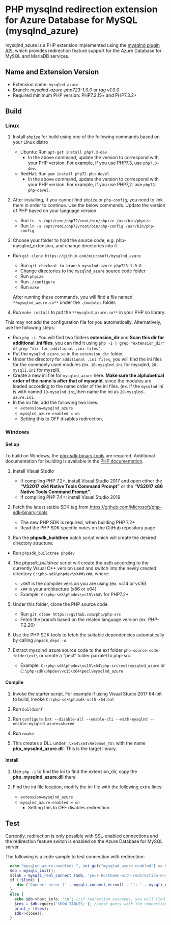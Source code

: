 # PHP mysqlnd redirection extension for Azure Database for MySQL (mysqlnd_azure)

mysqlnd_azure is a PHP extension implemented using the [mysqlnd plugin API](https://www.php.net/manual/en/mysqlnd.plugin.php), which provides redirection feature support for the Azure Database for MySQL and MariaDB services.

## Name and Extension Version

- Extension name: `mysqlnd_azure`
- Branch: *mysqlnd-azure-php723-1.0.0* or *tag v1.0.0*.
- Required minimum PHP version: PHP7.2.15+ and PHP7.3.2+

## Build

### Linux

1) Install `phpize` for build using one of the following commands based on your Linux distro

	- Ubuntu: Run `apt-get install php7.3-dev`
	   - In the above command, update the version to correspond with your PHP version. For example, if you use PHP7.3, use `php7.3-dev`.
	- RedHat: Run `yum install php72-php-devel`  
	   - In the above command, update the version to correspond with your PHP version. For example, if you use PHP7,2. use `php72-php-devel`.

2) After installing, if you cannot find `phpize` or `php-config`, you need to link them in order to continue. Use the below commands. Update the version of PHP based on your language version.
    - Run `ln -s /opt/remi/php72/root/bin/phpize /usr/bin/phpize`
    - Run `ln -s /opt/remi/php72/root/bin/php-config /usr/bin/php-config`

3) Choose your folder to hold the source code, e.g. php-mysqlnd_extension, and change directories into it
  - Run `git clone https://github.com/microsoft/mysqlnd_azure`
	- Run `git checkout to branch mysqlnd-azure-php723-1.0.0`
	- Change directories to the `mysqlnd_azure` source code folder
	- Run `phpize`
	- Run `./configure`
	- Run `make`

	After running these commands, you will find a file named `**mysqlnd_azure.so**` under the `./modules` folder.

4) Run `make install` to put the `**mysqlnd_azure.so**` in your PHP so library.

This may not add the configuration file for you automatically. Alternatively, use the following steps:
  - Run `php -i`. You will find two folders **extension_dir** and  **Scan this dir for additional .ini files**, you can find it using `php -i | grep "extension_dir"` or `grep "dir for additional .ini files"`.
  - Put the `mysqlnd_azure.so` in the `extension_dir` folder.
  - Under the directory for `additional .ini files`, you will find the ini files for the commonly used modules (ex. `10-mysqlnd.ini` for mysqlnd, `20-mysqli.ini` for mysqli).
  - Create a new ini file for `mysqlnd_azure` here. **Make sure the alphabetical order of the name is after that of mysqnld**, since the modules are loaded according to the name order of the ini files. (ex. if the `mysqlnd` ini is with named `10-mysqlnd.ini`,then name the ini as `20-mysqlnd-azure.ini`.
  - In the ini file, add the following two lines:
    - `extension=mysqlnd_azure`
    - `mysqlnd_azure.enabled = on`
     - Setting this to OFF disables redirection.

### Windows

#### Set up

To build on Windows, the [php-sdk-binary-tools](https://github.com/Microsoft/php-sdk-binary-tools) are required. Additional documentation for building is available in the [PHP documentation](https://wiki.php.net/internals/windows/stepbystepbuild_sdk_2).

1) Install Visual Studio
    - If compiling PHP 7.2+, install Visual Studio 2017 and open either the **“VS2017 x64 Native Tools Command Prompt”** or the **“VS2017 x86 Native Tools Command Prompt”**.
    - If compiling PHP 7.4+: install Visual Studio 2019

2) Fetch the latest stable SDK tag from https://github.com/Microsoft/php-sdk-binary-tools
    - The new PHP SDK is required, when building PHP 7.2+
    - Read the PHP SDK specific notes on the GitHub repository page

3) Run the **phpsdk_buildtree** batch script which will create the desired directory structure:
  - Run `phpsdk_buildtree phpdev`

4) The *phpsdk_buildtree* script will create the path according to the currently Visual C++ version used and switch into the newly created directory `C:\php-sdk\phpdev\vX##\x##`, where:
    - `vX#`# is the compiler version you are using (ex. vc14 or vs16)
    - `x##` is your architecture (x86 or x64)
    - Example: `C:\php-sdk\phpdev\vc15\x64\` for PHP7.2+

5) Under this folder, clone the PHP source code
    - Run `git clone https://github.com/php/php-src`  
    - Fetch the branch based on the related language version (ex. PHP-7.2.20)

6) Use the PHP SDK tools to fetch the suitable dependencies automatically by calling `phpsdk_deps -u`

7) Extract mysqlnd_azure source code to the ext folder `php-source-code-folder\ext\` or create a "pecl" folder parralel to php-src.
    - Example: `C:\php-sdk\phpdev\vc15\x64\php-src\ext\mysqlnd_azure` or `C:\php-sdk\phpdev\vc15\x64\pecl\mysqlnd_azure`
  
#### Compile

1) Invoke the starter script. For example if using Visual Studio 2017 64-bit to build, invoke `C:\php-sdk\phpsdk-vc15-x64.bat`

2) Run `buildconf`

3) Run `configure.bat --disable-all --enable-cli --with-mysqlnd --enable-mysqlnd_azure=shared`

4) Run `nmake`

5) This creates a DLL under `.\x64\x64\Release_TS\` with the name **php_mysqlnd_azure.dll**. This is the target library.

#### Install

1) Use `php -i` to find the ini to find the extension_dir, copy the **php_mysqlnd_azure.dll** there

2) Find the ini file location, modify the ini file with the following extra lines:
    - `extension=mysqlnd_azure`
    - `mysqlnd_azure.enabled = on`
        - Setting this to OFF disables redirection.

## Test

Currently, redirection is only possible with SSL-enabled connections and the redirection feature switch is enabled on the Azure Database for MySQL server.

The following is a code sample to test connection with redirection:

```php
  echo "mysqlnd_azure.enabled: ", ini_get("mysqlnd_azure.enabled") == true?"On":"Off", "\n";
  $db = mysqli_init();
  $link = mysqli_real_connect ($db, 'your-hostname-with-redirection-enabled', 'user@host', 'password', "db", 3306, NULL, MYSQLI_CLIENT_SSL);
  if (!$link) {
     die ('Connect error (' . mysqli_connect_errno() . '): ' . mysqli_connect_error() . "\n");
  }
  else {
    echo $db->host_info, "\n"; //if redrection succeeds, you will find the host_info differ from your-hostname used to connect
    $res = $db->query('SHOW TABLES;'); //test query with the connection
    print_r ($res);
	$db->close();
  }
```